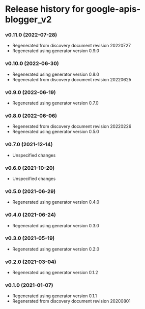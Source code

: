# Release history for google-apis-blogger_v2

### v0.11.0 (2022-07-28)

* Regenerated from discovery document revision 20220727
* Regenerated using generator version 0.9.0

### v0.10.0 (2022-06-30)

* Regenerated using generator version 0.8.0
* Regenerated from discovery document revision 20220625

### v0.9.0 (2022-06-19)

* Regenerated using generator version 0.7.0

### v0.8.0 (2022-06-06)

* Regenerated from discovery document revision 20220226
* Regenerated using generator version 0.5.0

### v0.7.0 (2021-12-14)

* Unspecified changes

### v0.6.0 (2021-10-20)

* Unspecified changes

### v0.5.0 (2021-06-29)

* Regenerated using generator version 0.4.0

### v0.4.0 (2021-06-24)

* Regenerated using generator version 0.3.0

### v0.3.0 (2021-05-19)

* Regenerated using generator version 0.2.0

### v0.2.0 (2021-03-04)

* Regenerated using generator version 0.1.2

### v0.1.0 (2021-01-07)

* Regenerated using generator version 0.1.1
* Regenerated from discovery document revision 20200801

